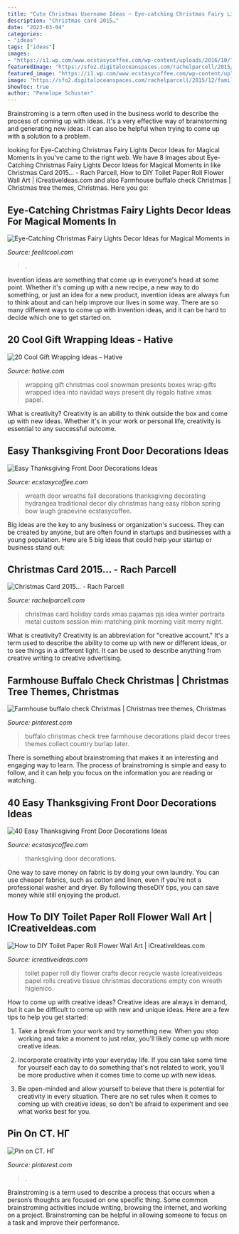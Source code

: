 ```yaml
---
title: "Cute Christmas Username Ideas ~ Eye-catching Christmas Fairy Lights Decor Ideas For Magical Moments In"
description: "Christmas card 2015…"
date: "2023-03-04"
categories:
- "ideas"
tags: ["ideas"]
images:
- "https://i1.wp.com/www.ecstasycoffee.com/wp-content/uploads/2016/10/Thanksgiving-Front-Door-Decorations-Ideas-13.jpg"
featuredImage: "https://sfo2.digitaloceanspaces.com/rachelparcell/2015/12/family-christmas-card-ideas-pjs.jpg"
featured_image: "https://i1.wp.com/www.ecstasycoffee.com/wp-content/uploads/2016/10/Thanksgiving-Front-Door-Decorations-Ideas-13.jpg"
image: "https://sfo2.digitaloceanspaces.com/rachelparcell/2015/12/family-christmas-card-ideas-pjs.jpg"
ShowToc: true
author: "Penelope Schuster"
---
```



Brainstroming is a term often used in the business world to describe the process of coming up with ideas. It's a very effective way of brainstorming and generating new ideas. It can also be helpful when trying to come up with a solution to a problem.

	

		
looking for Eye-Catching Christmas Fairy Lights Decor Ideas for Magical Moments in you've came to the right web. We have 8 Images about Eye-Catching Christmas Fairy Lights Decor Ideas for Magical Moments in like Christmas Card 2015… - Rach Parcell, How to DIY Toilet Paper Roll Flower Wall Art | iCreativeIdeas.com and also Farmhouse buffalo check Christmas | Christmas tree themes, Christmas. Here you go:
		
    
## Eye-Catching Christmas Fairy Lights Decor Ideas For Magical Moments In

<img loading=lazy src="https://feelitcool.com/wp-content/uploads/2015/11/cute-fairy-lights-decorated-kids-reading-nook.jpg" onerror="this.onerror=null;this.src='https://tse1.mm.bing.net/th?id=OIP.5qWNxP1fbzsAygnApoFnPAHaKV&amp;pid=15.1';" alt="Eye-Catching Christmas Fairy Lights Decor Ideas for Magical Moments in">

_Source: feelitcool.com_

>. 

	

Invention ideas are something that come up in everyone's head at some point. Whether it's coming up with a new recipe, a new way to do something, or just an idea for a new product, invention ideas are always fun to think about and can help improve our lives in some way. There are so many different ways to come up with invention ideas, and it can be hard to decide which one to get started on.

    
## 20 Cool Gift Wrapping Ideas - Hative

<img loading=lazy src="https://hative.com/wp-content/uploads/2014/10/gift-wrapping-ideas/7-cool-gift-wrapping-ideas.jpg" onerror="this.onerror=null;this.src='https://tse2.mm.bing.net/th?id=OIP.FCGR5qcVwaA-UGUQzGBzGgHaM2&amp;pid=15.1';" alt="20 Cool Gift Wrapping Ideas - Hative">

_Source: hative.com_

>wrapping gift christmas cool snowman presents boxes wrap gifts wrapped idea into navidad ways present diy regalo hative xmas papel. 

	

What is creativity?
Creativity is an ability to think outside the box and come up with new ideas. Whether it's in your work or personal life, creativity is essential to any successful outcome.

    
## Easy Thanksgiving Front Door Decorations Ideas

<img loading=lazy src="https://i0.wp.com/www.ecstasycoffee.com/wp-content/uploads/2016/10/Thanksgiving-Front-Door-Decorations-Ideas-2.jpg?resize=570%2C760&amp;ssl=1" onerror="this.onerror=null;this.src='https://tse2.mm.bing.net/th?id=OIP.wa-WtxB8-l-UOBNaCaw5AwHaJ4&amp;pid=15.1';" alt="Easy Thanksgiving Front Door Decorations Ideas">

_Source: ecstasycoffee.com_

>wreath door wreaths fall decorations thanksgiving decorating hydrangea traditional decor diy christmas hang easy ribbon spring bow laugh grapevine ecstasycoffee. 

	

Big ideas are the key to any business or organization's success. They can be created by anyone, but are often found in startups and businesses with a young population. Here are 5 big ideas that could help your startup or business stand out: 

    
## Christmas Card 2015… - Rach Parcell

<img loading=lazy src="https://sfo2.digitaloceanspaces.com/rachelparcell/2015/12/family-christmas-card-ideas-pjs.jpg" onerror="this.onerror=null;this.src='https://tse2.mm.bing.net/th?id=OIP.1mQLEeQVylOkfylA0wtFmwHaLH&amp;pid=15.1';" alt="Christmas Card 2015… - Rach Parcell">

_Source: rachelparcell.com_

>christmas card holiday cards xmas pajamas pjs idea winter portraits metal custom session mini matching pink morning visit merry night. 

	

What is creativity?
Creativity is an abbreviation for "creative account." It's a term used to describe the ability to come up with new or different ideas, or to see things in a different light. It can be used to describe anything from creative writing to creative advertising.

    
## Farmhouse Buffalo Check Christmas | Christmas Tree Themes, Christmas

<img loading=lazy src="https://i.pinimg.com/736x/90/08/bc/9008bc63a6a96ce899fd8b6904db91fb.jpg" onerror="this.onerror=null;this.src='https://tse2.mm.bing.net/th?id=OIP.icx-TT1VZZympMmd3dQYvQHaMx&amp;pid=15.1';" alt="Farmhouse buffalo check Christmas | Christmas tree themes, Christmas">

_Source: pinterest.com_

>buffalo christmas check tree farmhouse decorations plaid decor trees themes collect country burlap later. 

	

There is something about brainstroming that makes it an interesting and engaging way to learn. The process of brainstroming is simple and easy to follow, and it can help you focus on the information you are reading or watching.

    
## 40 Easy Thanksgiving Front Door Decorations Ideas

<img loading=lazy src="https://i1.wp.com/www.ecstasycoffee.com/wp-content/uploads/2016/10/Thanksgiving-Front-Door-Decorations-Ideas-13.jpg" onerror="this.onerror=null;this.src='https://tse1.mm.bing.net/th?id=OIP.H5EjwQY8vxGmEV_2H4YP9AHaLN&amp;pid=15.1';" alt="40 Easy Thanksgiving Front Door Decorations Ideas">

_Source: ecstasycoffee.com_

>thanksgiving door decorations. 

	

One way to save money on fabric is by doing your own laundry. You can use cheaper fabrics, such as cotton and linen, even if you're not a professional washer and dryer. By following theseDIY tips, you can save money while still enjoying the product.

    
## How To DIY Toilet Paper Roll Flower Wall Art | ICreativeIdeas.com

<img loading=lazy src="http://www.icreativeideas.com/wp-content/uploads/2014/07/How-to-DIY-Toilet-Paper-Roll-Flower-Wall-Art-3.jpg?ed7071" onerror="this.onerror=null;this.src='https://tse2.mm.bing.net/th?id=OIP.vLl3HGz7Y9Z8jSQaJmAvLgHaGO&amp;pid=15.1';" alt="How to DIY Toilet Paper Roll Flower Wall Art | iCreativeIdeas.com">

_Source: icreativeideas.com_

>toilet paper roll diy flower crafts decor recycle waste icreativeideas papel rolls creative tissue christmas decorations empty con wreath higienico. 

	

How to come up with creative ideas?
Creative ideas are always in demand, but it can be difficult to come up with new and unique ideas. Here are a few tips to help you get started:
1. Take a break from your work and try something new. When you stop working and take a moment to just relax, you'll likely come up with more creative ideas.

2. Incorporate creativity into your everyday life. If you can take some time for yourself each day to do something that's not related to work, you'll be more productive when it comes time to come up with new ideas.

3. Be open-minded and allow yourself to beieve that there is potential for creativity in every situation. There are no set rules when it comes to coming up with creative ideas, so don't be afraid to experiment and see what works best for you.

    
## Pin On СТ. НГ

<img loading=lazy src="https://i.pinimg.com/736x/ef/38/20/ef3820d03aaa8115c2dc322e9d339517--snowman-decorations-christmas-decorations.jpg" onerror="this.onerror=null;this.src='https://tse3.mm.bing.net/th?id=OIP.oc3l2JcUpxoXPLTKRZQqfgHaJ3&amp;pid=15.1';" alt="Pin on СТ. НГ">

_Source: pinterest.com_

>. 

	

Brainstroming is a term used to describe a process that occurs when a person’s thoughts are focused on one specific thing. Some common brainstroming activities include writing, browsing the internet, and working on a project. Brainstroming can be helpful in allowing someone to focus on a task and improve their performance.

